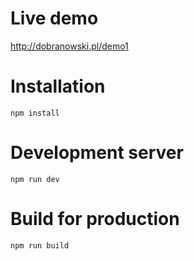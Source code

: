 # Live demo

http://dobranowski.pl/demo1

# Installation

`npm install`

# Development server

`npm run dev`

# Build for production

`npm run build`
